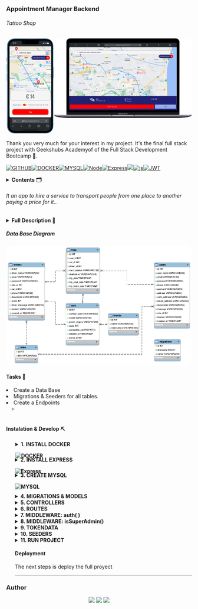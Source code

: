 ### Appointment Manager Backend

###### Tattoo Shop

<div style="display: flex; justify-content: space-around;">
<center><img style="border-radius:15px; padding:1px; width:100%;"  src="./src/img/demoMovil.png"></center>
<center><img style="border-radius:15px; padding:1px; width:100%;"  src="./src/img/demo.png"></center>
</div>

Thank you very much for your interest in my project. It's the final full stack project with Geekshubs Academyof of the Full Stack Development Bootcamp 🚀.

<div>

[![GITHUB]][github-url][![DOCKER]][docker-url][![MYSQL]][MYSQL-url][![Node][Node.JS]][Node.JS-url][![Express][Express.js]][Express.js-url]<a href="https://www.typescriptlang.org/"><img src= "https://img.shields.io/badge/TypeScript-007ACC?style=for-the-badge&logo=typescript&logoColor=white"/></a>[![js]][js-url][![JWT]][JWT-url]

[JWT]: https://img.shields.io/badge/JWT-black?style=for-the-badge&logo=JSON%20web%20tokens
[JWT-url]: https://jwt.io/
[Express.js]: https://img.shields.io/badge/express.js-%23404d59.svg?style=for-the-badge&logo=express&logoColor=%2361DAFB
[Express.js-url]: https://expressjs.com/
[Node.JS]: https://img.shields.io/badge/node.js-026E00?style=for-the-badge&logo=node.js&logoColor=white
[Node.JS-url]: https://nextjs.org/
[MYSQL]: https://img.shields.io/badge/mysql-3E6E93?style=for-the-badge&logo=mysql&logoColor=white
[MYSQL-url]: https://www.mysql.com/
[GITHUB]: https://img.shields.io/badge/github-24292F?style=for-the-badge&logo=github&logoColor=white
[github-url]: https://www.github.com/
[GIT]: https://img.shields.io/badge/git-F54D27?style=for-the-badge&logo=git&logoColor=white
[git-url]: https://git-scm.com/
[LINKEDIN]: https://img.shields.io/badge/linkedin-0274B3?style=for-the-badge&logo=linkedin&logoColor=white
[LINKEDIN-url]: https://www.linkedin.com/
[JS]: https://img.shields.io/badge/javascipt-EFD81D?style=for-the-badge&logo=javascript&logoColor=black
[js-url]: https://developer.mozilla.org/es/docs/Web/JavaScript
[DOCKER]: https://img.shields.io/badge/docker-2496ED?style=for-the-badge&logo=docker&logoColor=white
[docker-url]: https://www.docker.com/
[sequelize-url]: https://www.sequelize.org/
[gmail-url]: https://www.gmail.com/

 </div>
<details>
  <summary style="font-weight:bolder" >Contents 🗂️</summary>
  <ol>
    <li><a href="#Full Description">Full Description</a></li>
    <li><a href="#Data Base diagram">Data Base diagram</a></li>
    <li><a href="#Tasks">Tasks</a></li>
    <li><a href="#instalation & Develop">Instalation & Develop</a></li>
    <li><a href="#author">Author / Contact </a></li>
  </ol>
</details>

###### It an app to hire a service to transport people from one place to another paying a price for it..

<details>
  <summary style="font-weight:bolder">Full Description 📝</summary>
  <ol>
Users can register for the application, log in and access it. 
They can search for a destination, choose from different types of cars and make the trip.
 A driver responds to the request and picks up the passenger. 
Once the trip is completed, they can rate the driver.
Users must complete their profile and choose the payment method.
They can also access their trip history.

  </ol>
</details>

##### Data Base Diagram

<!-- <div style="display: flex; justify-content: space-around;">
<center>
</center>
</div> -->

<div style="display: flex; justify-content: space-around;">
<center><img src="./src/img/databaseMobilityApp.png" style="border-radius:15px">
</center>
</div>

#### Tasks 📝

<li> Create a Data Base</li>
<li> Migrations & Seeders for all tables.
<li>Create a Endpoints</li>

<details>
  <summary style="padding-left:15px; color:darkgray"> </summary>
<ol>

---

<ol style="color:green;font-weight:bolder"> Authentication</ol>

---

<li > Register</li>

POST `localhost:5500/auth/register`

<li> Login</li>

POST `https://localhost:5500/auth/login`

---

<ol style="color:green;font-weight:bolder"> Users</ol>

---

<li> Get All Users ></li>

GET `http://localhost:4500/api/users`

<img src="./src/img/getAllUsers.png"/>

<li> Get User Profile</li>

GET `http://localhost:4500/api/users/profile`

<img src="./src/img/getProfile.png"/>

<li> Create Service </li>

POST `http://localhost:4500/api/services`

<img src="./src/img/createNewService.png"/>

<li> Update Profile Data</li>

PUT `http://localhost:4500/api/users/profile`

<img src="./src/img/updateProfile.png"/>

<li> Delete User by Id</li>

DELETE `http:localhost:4500/api/users/6`

<img src="./src/img/DeleteUserbyId.png"/>

<li> Update Role </li>

PUT `http://localhost:4500/api/users/1/role`

<img src="./src/img/updateRoleUserbyId.png"/>

---

 <ol style="color:green;font-weight:bolder"> Appointments </ol>

---

<li> Create Appointments </li>

POST `http://localhost:4500/api/appointments`

<img src="./src/img/CreateNewAppointment.png"/>

<li> Update Appointments </li>

POST `http://localhost:4500/api/appointments`

<img src="./src/img/updateAppointmentByToken.png"/>

<li> Get Appointment by Id </li>

GET `http://localhost:4500/api/appointments/109`

<img src="./src/img/getAppointmenById.png"/>

<li> Appointment Retrieved </li>

GET `http://localhost:4500/api/appointments`

---

<ol style="color:green;font-weight:bolder"> Services </ol>

---

<li> Get all Services</li>

GET `localhost:4500/api/services`

<img src="./src/img/getAllServices.png"/>

<li>  Create new Service</li>

POST `http://localhost:4500/api/services`

<img src="./src/img/createNewService.png"/>

<li> Update Service </li>

POST `http://localhost:4500/api/services`

<img src="./src/img/updateService.png"/>

<li> Delete Service </li>

DELETE `localhost:4500/api/services/7`

<img src="./src/img/deleteService.png"/>

<div>

---

`All non-public endpoints with corresponding middlewares`

<ol>We can find here the collection of all endpoints in Thunder Client:
You have to open Thunder Client
Go to collections
Import this file:
</ol>
</div>
<br>

`./HTTP/thunder-collection_TATTOO_SHOP.json`

---

</ol>

</details>
<br>

#### Instalation & Develop ⛏️

<!-- End previously item -->
<ol>
 <details>
  <summary style="padding-left:1px; font-weight:bolder">1. INSTALL DOCKER

![DOCKER]</summary>

  <ol>
   <li> Install docker and run this command to get a container</li>

`$ docker run --name mysql-exampleName -p 3309:3306 -e MYSQL_ROOT_PASSWORD=1234 -d mysql`

<li>Example</li>

`$ mysql -h localhost -P 3306 -u root -p you will need -h (host), -P (port), -u(username) and -p (password)`

   </ol>
</details>
<!-- End previously item -->

<details>
<summary style="font-weight:bolder;margin-top:-20px" >2. INSTALL EXPRESS

![Express][Express.js]

</summary>
<ol>

`$ npm init `

<li>Run follow command to create "package-lock.json" install node_modules</li>

`$ npm install express --save`

<li>
  Create .gitignore in root and add "./node_modules" , ".env" and ".dist" to
  avoid upload to github repository
</li>
<li>
  <img
    src="https://img.shields.io/badge/TypeScript-007ACC?style=for-the-badge&logo=typescript&logoColor=white"
    style="margin-top: 15px; padding-left: 3px"
  />
</li>

`$ npm install typescript -D`

<li>Create the 'tsconfig.json' file</li>

`$ npx tsc --init`

<li>Install types/express & node</li>

`$ npm install @types/express @types/node -D`

<li>Install dependencies to compile TS (nodemon)</li>

` $ npm install ts-node nodemon -D`

<li style="color:gray;font-weight:thin">
  Create ".env" and ".env.example" file The .env file has the key & value
  credentials to access to the data base. It should not be visible, for this
  reason we add it to .gitingnore. The ".env.example" files have the same
  structure to build your ".env" file on your local
</li>
<li>Put the follow keys in .env file.</li>

```js

PORT =4XXX

#conexion a bd
DB_USER=root
DB_PASSWORD=XXXX
DB_PORT=33XX
DB_HOST=localhost
DB_DATABASE=dataBaseName

# JWT

JWT_SECRET=xxxxxx

```

<br />
<li>
  Install 'dotenv' to added th depencencies and will grab data from the .env
  file
</li>

` $ npm install dotenv`

<li>
  DOTENV - Create the folder "src" with "server.ts" file inside. This the code
  to connect to the server.
</li>

```js
import "dotenv/config"

import { app } from "./app"
import { AppDataSource } from "./database/db"

const PORT = process.env.PORT || 5500

const startServer = () => {
  AppDataSource.initialize()
    .then(() => {
      console.log("database connected")
      app.listen(PORT, () => {
        console.log(`Server is running on port: ${PORT}`)
      })
    })
    .catch((error: any) => {
      console.log("error")
    })
}

startServer()
```

<!-- End previously item -->
<li>We create app.ts file</li>

```js
// links to .env file
import express, { Application } from "express"
import "dotenv/config"
import { authRouter } from "./routes/authRoutes"

// export app function export
const app: Application = express()
// parses response to .json
app.use(express.json())
// testing request
app.get("/healthy", (req, res) => {
  res.status(200).json({
    success: true,
    message: "Server is healthy",
  })
})
// auth Users & Drivers
app.use("/", authRouter) //<-- Route Example
```

<!-- End previously item -->

</ol>
<!-- End previously item -->
</details>
<!-- End previously item -->

<details>
<summary style="font-weight:bolder; margin-top:-20px" >3. CREATE MYSQL

![MYSQL]</summary>

<ol>
<li>Think and rethink the database, avoid redundancy between keys and related tables. Identify primary keys (PK) and foreign keys (FK). Choose the type of value, if it is 'NULL' (not required) or can be 'UNIQUE' fields.
</li>
 <li>Open Mysql Workbench and set up new dataBase connection
</li>

<li>

`$ npm run dev `

---

 </ol>
</details>
<!-- End previously item -->
<details>
  <summary style="font-weight:bolder; margin-top:-5px" >4. MIGRATIONS & MODELS</summary>

- Creating MIGRATIONS [Data Definition Language (DDL): with typeorm]:
  `$ npm run run-migrations`
  `./src/database/migrations`

  <li>It's possible that's need populate with one basic table before continue with the migrations
  go to the point <a href="#11.run--project">11.Run Project</a></li>

- Adding them to `DataSource.migrations` in the `db.ts` file: `Role, User, Driver, Trip, Car, Brand `

- Creating MODELS (entities) [Data Manipulation Language (DML)]

- Adding them to `DataSource.entities` in the `db.ts` file: `Roles, Users, Drivers, Trips, Cars, Brands`

</details>

<details>
  <summary style="font-weight:bolder" >5. CONTROLLERS</summary>

- We create controllers (in a folder on the same level with `package.json`): > `auth, users, drivers, trips`

</details>

<details>
  <summary style="font-weight:bolder" >6. ROUTES</summary>

- We create routes (in `app.ts`) for CRUD (create, read, update and delete) database records for users ,drivers, trips.

</details>

<details>
  <summary style="font-weight:bolder" >7. MIDDLEWARE: auth( )</summary>
  
  - Additionally we need to control access to our data. We will use 'middleware' functions.
  <img src="./src/img/middlewares.png/" style="border-radius:15px;width:50%">

- Auth`(authorization system based on TOKENs) will block anything that should not be seen by the general public. In our case, it only does not affect`register`, `login`and`getServices` (since those are the endpoints accessible without logging in).
- The `auth()` function verifies an encrypted TOKEN created automatically at login. With an active token we have access to other data.
</details>

<details>
  <summary style="font-weight:bolder" >8. MIDDLEWARE: isSuperAdmin()</summary>
  
- We also want to grant special administrative access. With another middleware, the `isSuperAdmin()` function, we control PERMISSIONS.
- The 'superadmin' role would be able to reach all data, while Users would have a more limited reach. More levels can be implemented
</details>

<details>
  <summary style="font-weight:bolder" >9. TOKENDATA</summary>

- For the TOKEN to work, we create a new file `./types/index.d.ts` with the following lines:
  We must add driverId, because in this project we have auth users and auth drivers, and we need both to use tokenData.

  ```js

  export type TokenData = {
  driverId: number
  userId: number
  roleName: string
  }
  declare global {
  namespace Express {
  export interface Request {
  tokenData: TokenData
  }
  }
  }
  ```

  </details>

<details>
  <summary style="font-weight:bolder" >10. SEEDERS</summary>

- In order to check out this project, you'll need to populate the database. We create a seeders.ts file, we use the npm faker library to create fake users, cars and drivers.

`$ npm run seed`

>

</details>

<details>
  <summary style="font-weight:bolder" >11. RUN PROJECT</summary>
  <ol>
  <li>Clone this repository
  </li>
  <li>Run in terminal
  </li>

`$ npm install`

  <li> Conect repository with database</li>

  <li>Run migrations:</li>

`$ npm run run-migrations`

  <li> Run seeders:</li>

`$ npm run seed`

  <li>Start server:</li>

`$ npm run dev`

---

  </ol>

  <li> - super_admin & random user - Credentials</li>

```

{
"first_name": "Super",
"last_name": "Super"
"email": "super@super.com"
"password": 123456,
"role_id": 3
}

{
"first_name": "user",
"last_name": "user"
"email": "user@user.com"
"password": 123456,
"role_id": 1
}

```

</details>

#### Deployment

<!-- The project is deplyed here: -->

The next steps is deploy the full proyect

---

</ol>

### Author

 <div style="display: flex; justify-content: space-around;">
<center>
<a href = "mailto:ramirolpoblete@gmail.com"><img src="https://img.shields.io/badge/Gmail-C6362C?style=for-the-badge&logo=gmail&logoColor=white" target="_blank"></a> <a href="https://www.linkedin.com/in/ramiropoblete/" target="_blank"><img src="https://img.shields.io/badge/-LinkedIn-%230077B5?style=for-the-badge&logo=linkedin&logoColor=white" target="_blank"></a> <a href = "https://github.com/Ramer8"><img src="https://img.shields.io/badge/GitHub-100000?style=for-the-badge&logo=github&logoColor=white" target="_blank"></a>
</center>
</div>
